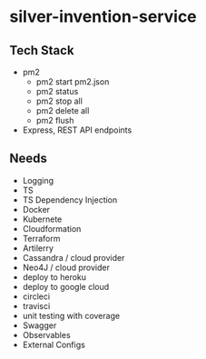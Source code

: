 # silver-invention-service

## Tech Stack
- pm2
  - pm2 start pm2.json
  - pm2 status
  - pm2 stop all
  - pm2 delete all
  - pm2 flush
- Express, REST API endpoints

## Needs
- Logging
- TS
- TS Dependency Injection
- Docker
- Kubernete
- Cloudformation
- Terraform
- Artilerry
- Cassandra / cloud provider
- Neo4J / cloud provider
- deploy to heroku
- deploy to google cloud
- circleci
- travisci
- unit testing with coverage
- Swagger
- Observables
- External Configs